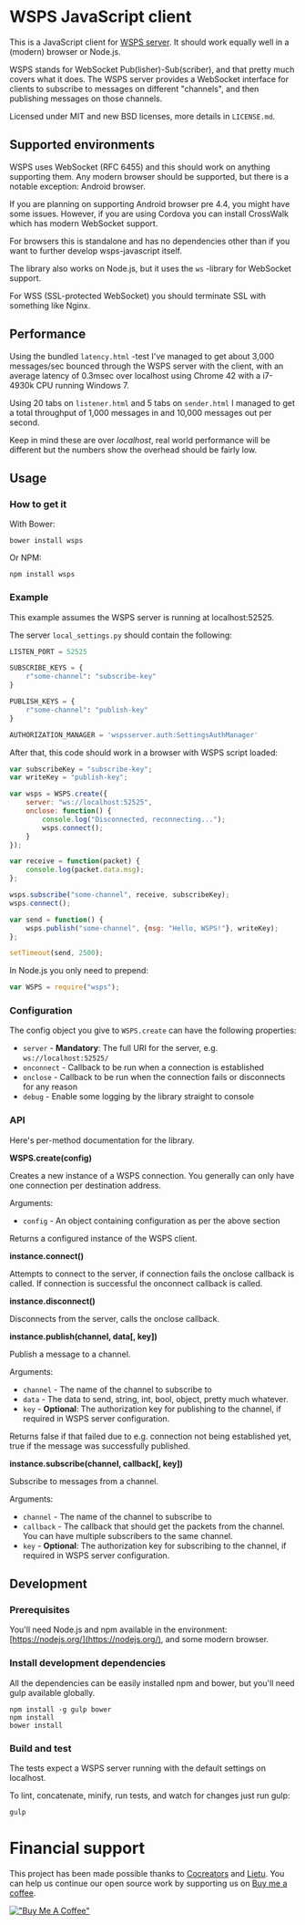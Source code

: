 # WSPS JavaScript client

This is a JavaScript client for [WSPS server](http://github.com/lietu/wsps-server). It should work equally well in a (modern) browser or Node.js.
 
WSPS stands for WebSocket Pub(lisher)-Sub(scriber), and that pretty much covers what it does. The WSPS server provides a WebSocket interface for clients to subscribe to messages on different "channels", and then publishing messages on those channels.

Licensed under MIT and new BSD licenses, more details in `LICENSE.md`.


## Supported environments

WSPS uses WebSocket (RFC 6455) and this should work on anything supporting them.
Any modern browser should be supported, but there is a notable exception: Android browser.

If you are planning on supporting Android browser pre 4.4, you might have some issues. However, if you are using Cordova you can install CrossWalk which has modern WebSocket support.

For browsers this is standalone and has no dependencies other than if you want to further develop wsps-javascript itself.

The library also works on Node.js, but it uses the `ws` -library for WebSocket support.

For WSS (SSL-protected WebSocket) you should terminate SSL with something like Nginx.


## Performance

Using the bundled `latency.html` -test I've managed to get about 3,000 messages/sec bounced through the WSPS server with the client, with an average latency of 0.3msec over localhost using Chrome 42 with a i7-4930k CPU running Windows 7.

Using 20 tabs on `listener.html` and 5 tabs on `sender.html` I managed to get a total throughput of 1,000 messages in and 10,000 messages out per second.

Keep in mind these are over *localhost*, real world performance will be different but the numbers show the overhead should be fairly low.


## Usage

### How to get it

With Bower:
```
bower install wsps
```

Or NPM:
```
npm install wsps
```


### Example

This example assumes the WSPS server is running at localhost:52525.

The server `local_settings.py` should contain the following:

```python
LISTEN_PORT = 52525

SUBSCRIBE_KEYS = {
    r"some-channel": "subscribe-key"
}

PUBLISH_KEYS = {
    r"some-channel": "publish-key"
}

AUTHORIZATION_MANAGER = 'wspsserver.auth:SettingsAuthManager'
```

After that, this code should work in a browser with WSPS script loaded:
```javascript
var subscribeKey = "subscribe-key";
var writeKey = "publish-key";

var wsps = WSPS.create({
    server: "ws://localhost:52525",
    onclose: function() {
        console.log("Disconnected, reconnecting...");
        wsps.connect();
    }
});

var receive = function(packet) {
    console.log(packet.data.msg);
};

wsps.subscribe("some-channel", receive, subscribeKey);
wsps.connect();

var send = function() {
    wsps.publish("some-channel", {msg: "Hello, WSPS!"}, writeKey);
};

setTimeout(send, 2500);
```

In Node.js you only need to prepend:
```javascript
var WSPS = require("wsps");
```


### Configuration

The config object you give to `WSPS.create` can have the following properties:
 * `server` - **Mandatory**: The full URI for the server, e.g. `ws://localhost:52525/`
 * `onconnect` - Callback to be run when a connection is established
 * `onclose` - Callback to be run when the connection fails or disconnects for any reason
 * `debug` - Enable some logging by the library straight to console

 
### API
 
Here's per-method documentation for the library.

**WSPS.create(config)**

Creates a new instance of a WSPS connection. You generally can only have one connection per destination address.

Arguments:

 * `config` - An object containing configuration as per the above section

Returns a configured instance of the WSPS client.


**instance.connect()**

Attempts to connect to the server, if connection fails the onclose callback is called. If connection is successful the onconnect callback is called.


**instance.disconnect()**

Disconnects from the server, calls the onclose callback.


**instance.publish(channel, data[, key])**

Publish a message to a channel.

Arguments:

 * `channel` - The name of the channel to subscribe to
 * `data` - The data to send, string, int, bool, object, pretty much whatever.
 * `key` - **Optional**: The authorization key for publishing to the channel, if required in WSPS server configuration.

Returns false if that failed due to e.g. connection not being established yet, true if the message was successfully published.


**instance.subscribe(channel, callback[, key])**

Subscribe to messages from a channel.

Arguments:

 * `channel` - The name of the channel to subscribe to
 * `callback` - The callback that should get the packets from the channel. You can have multiple subscribers to the same channel.
 * `key` - **Optional**: The authorization key for subscribing to the channel, if required in WSPS server configuration.


## Development

### Prerequisites

You'll need Node.js and npm available in the environment: [https://nodejs.org/](https://nodejs.org/), and some modern browser.


### Install development dependencies

All the dependencies can be easily installed npm and bower, but you'll need gulp available globally.

```
npm install -g gulp bower
npm install
bower install
```


### Build and test 

The tests expect a WSPS server running with the default settings on localhost.

To lint, concatenate, minify, run tests, and watch for changes just run gulp:
```
gulp
```


# Financial support

This project has been made possible thanks to [Cocreators](https://cocreators.ee) and [Lietu](https://lietu.net). You can help us continue our open source work by supporting us on [Buy me a coffee](https://www.buymeacoffee.com/cocreators).

[!["Buy Me A Coffee"](https://www.buymeacoffee.com/assets/img/custom_images/orange_img.png)](https://www.buymeacoffee.com/cocreators)
